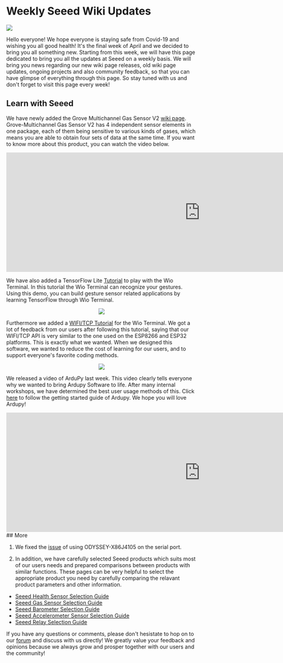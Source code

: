 
# Weekly Seeed Wiki Updates
![](https://files.seeedstudio.com/wiki/IMAGE/SeeedWeeklyNewsAprilWeek5.png)

Hello everyone! We hope everyone is staying safe from Covid-19 and wishing you all good health!
It's the final week of April and we decided to bring you all something new. 
Starting from this week, we will have this page dedicated to bring you all the updates at Seeed on a weekly basis. We will bring you news regarding our new wiki page releases, old wiki page updates, ongoing projects and also community feedback, so that you can have glimpse of everything through this page. 
So stay tuned with us and don't forget to visit this page every week!

## Learn with Seeed

We have newly added the Grove Multichannel Gas Sensor V2 [wiki page](http://wiki.seeedstudio.com/Grove-Multichannel-Gas-Sensor-V2/). Grove-Multichannel Gas Sensor V2 has 4 independent sensor elements in one package, each of them being sensitive to various kinds of gases, which means you are able to obtain four sets of data at the same time. If you want to know more about this product, you can watch the video below.
<iframe width="1024" height="315" src="https://www.youtube.com/embed/kxnKSUVybuQ?start=144" frameborder="0" allow="accelerometer; autoplay; encrypted-media; gyroscope; picture-in-picture" allowfullscreen></iframe>




We have also added a TensorFlow Lite [Tutorial](http://wiki.seeedstudio.com/Wio-Terminal-Gesture-Recognition/) to play with the Wio Terminal.
In this tutorial the Wio Terminal can recognize your gestures. Using this demo, you can build gesture sensor related applications by learning TensorFlow through Wio Terminal.

<div align=center><img  src="https://files.seeedstudio.com/wiki/Wio-Terminal/img/TF.gif"/></div>

Furthermore we added a [WIFI/TCP Tutorial](http://wiki.seeedstudio.com/Wio-Terminal-Network-Overview/) for the Wio Terminal. We got a lot of feedback from our users after following this tutorial, saying that our WIFI/TCP API is very similar to the one used on the ESP8266 and ESP32 platforms. This is exactly what we wanted. When we designed this software, we wanted to reduce the cost of learning for our users, and to support everyone's favorite coding methods.
<div align=center><img  src="https://blog.seeedstudio.com/wp-content/uploads/2020/04/wt-wifi.gif"/></div>


We released a video of ArduPy last week. This video clearly tells everyone why we wanted to bring Ardupy Software to life. After many internal workshops, we have determined the best user usage methods of this. Click [here](http://wiki.seeedstudio.com/ArduPy/) to follow the getting started guide of Ardupy. We hope you will love Ardupy! 
<iframe width="1024" height="315" src="https://www.youtube.com/embed/oyyKb32_hNo" frameborder="0" allow="accelerometer; autoplay; encrypted-media; gyroscope; picture-in-picture" allowfullscreen></iframe>
## More

1. We fixed the [issue](http://wiki.seeedstudio.com/ODYSSEY-X86J4105/#using-the-arduino-core-atsamd21g18-in-windows) of using ODYSSEY-X86J4105 on the serial port.

2. In addition, we have carefully selected Seeed products which suits most of our users needs and prepared comparisons between products with similar functions. These pages can be very helpful to select the appropriate product you need by carefully comparing the relavant product parameters and other information.
- [Seeed Health Sensor Selection Guide](http://wiki.seeedstudio.com/Sensor_health/)
- [Seeed Gas Sensor Selection Guide](http://wiki.seeedstudio.com/Sensor_gas/)
- [Seeed Barometer Selection Guide](http://wiki.seeedstudio.com/Barometer-Selection-Guide/)
- [Seeed Accelerometer Sensor Selection Guide](http://wiki.seeedstudio.com/Sensor_accelerometer/)
- [Seeed Relay Selection Guide](http://wiki.seeedstudio.com/Seeed_Relay_Page/)



If you have any questions or comments, please don't hesistate to hop on to our [forum](https://forum.seeedstudio.com/latest) and discuss with us directly!
We greatly value your feedback and opinions because we always grow and prosper together with our users and the community!
